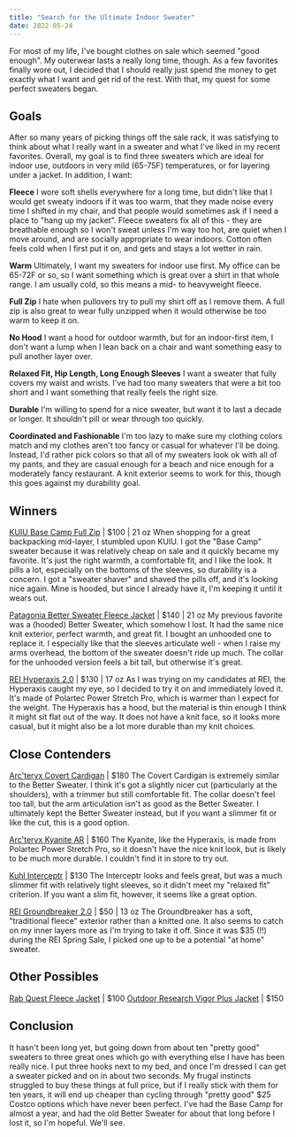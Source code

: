 ```yaml
---
title: "Search for the Ultimate Indoor Sweater"
date: 2022-05-24
---
```


For most of my life, I've bought clothes on sale which seemed "good enough". My outerwear lasts a really long time, though. As a few favorites finally wore out, I decided that I should really just spend the money to get exactly what I want and get rid of the rest. With that, my quest for some perfect sweaters began.

## Goals

After so many years of picking things off the sale rack, it was satisfying to think about what I really want in a sweater and what I've liked in my recent favorites. Overall, my goal is to find three sweaters which are ideal for indoor use, outdoors in very mild (65-75F) temperatures, or for layering under a jacket. In addition, I want:

**Fleece**
I wore soft shells everywhere for a long time, but didn't like that I would get sweaty indoors if it was too warm, that they made noise every time I shifted in my chair, and that people would sometimes ask if I need a place to "hang up my jacket". Fleece sweaters fix all of this - they are breathable enough so I won't sweat unless I'm way too hot, are quiet when I move around, and are socially appropriate to wear indoors. Cotton often feels cold when I first put it on, and gets and stays a lot wetter in rain. 

**Warm**
Ultimately, I want my sweaters for indoor use first. My office can be 65-72F or so, so I want something which is great over a shirt in that whole range. I am usually cold, so this means a mid- to heavyweight fleece.

**Full Zip**
I hate when pullovers try to pull my shirt off as I remove them. A full zip is also great to wear fully unzipped when it would otherwise be too warm to keep it on.

**No Hood**
I want a hood for outdoor warmth, but for an indoor-first item, I don't want a lump when I lean back on a chair and want something easy to pull another layer over.

**Relaxed Fit, Hip Length, Long Enough Sleeves**
I want a sweater that fully covers my waist and wrists. I've had too many sweaters that were a bit too short and I want something that really feels the right size.

**Durable**
I'm willing to spend for a nice sweater, but want it to last a decade or longer. It shouldn't pill or wear through too quickly.

**Coordinated and Fashionable**
I'm too lazy to make sure my clothing colors match and my clothes aren't too fancy or casual for whatever I'll be doing. Instead, I'd rather pick colors so that all of my sweaters look ok with all of my pants, and they are casual enough for a beach and nice enough for a moderately fancy restaurant. A knit exterior seems to work for this, though this goes against my durability goal.

## Winners

[KUIU Base Camp Full Zip](https://www.kuiu.com/products/base-camp-full-zip-sweater-charcoal) | $100 | 21 oz
When shopping for a great backpacking mid-layer, I stumbled upon KUIU. I got the "Base Camp" sweater because it was relatively cheap on sale and it quickly became my favorite. It's just the right warmth, a comfortable fit, and I like the look. It pills a lot, especially on the bottoms of the sleeves, so durability is a concern. I got a "sweater shaver" and shaved the pills off, and it's looking nice again. Mine is hooded, but since I already have it, I'm keeping it until it wears out.

[Patagonia Better Sweater Fleece Jacket](https://www.patagonia.com/product/mens-better-sweater-fleece-jacket/25528.html?dwvar_25528_color=STH) | $140 | 21 oz
My previous favorite was a (hooded) Better Sweater, which somehow I lost. It had the same nice knit exterior, perfect warmth, and great fit. I bought an unhooded one to replace it. I especially like that the sleeves articulate well - when I raise my arms overhead, the bottom of the sweater doesn't ride up much. The collar for the unhooded version feels a bit tall, but otherwise it's great.

[REI Hyperaxis 2.0](https://www.rei.com/product/166946/rei-co-op-hyperaxis-fleece-jacket-20-mens) | $130 | 17 oz
As I was trying on my candidates at REI, the Hyperaxis caught my eye, so I decided to try it on and immediately loved it. It's made of Polartec Power Stretch Pro, which is warmer than I expect for the weight. The Hyperaxis has a hood, but the material is thin enough I think it might sit flat out of the way. It does not have a knit face, so it looks more casual, but it might also be a lot more durable than my knit choices.

## Close Contenders

[Arc'teryx Covert Cardigan](https://arcteryx.com/us/en/shop/mens/covert-cardigan) | $180
The Covert Cardigan is extremely similar to the Better Sweater. I think it's got a slightly nicer cut (particularly at the shoulders), with a trimmer but still comfortable fit. The collar doesn't feel too tall, but the arm articulation isn't as good as the Better Sweater. I ultimately kept the Better Sweater instead, but if you want a slimmer fit or like the cut, this is a good option.

[Arc'teryx Kyanite AR](https://arcteryx.com/us/en/shop/mens/kyanite-ar-jacket) | $160
The Kyanite, like the Hyperaxis, is made from Polartec Power Stretch Pro, so it doesn't have the nice knit look, but is likely to be much more durable. I couldn't find it in store to try out.

[Kuhl Interceptr](https://www.kuhl.com/kuhl/mens/outerwear/interceptr-pro-fz/) | $130
The Interceptr looks and feels great, but was a much slimmer fit with relatively tight sleeves, so it didn't meet my "relaxed fit" criterion. If you want a slim fit, however, it seems like a great option.

[REI Groundbreaker 2.0](https://www.rei.com/product/177504/rei-co-op-groundbreaker-fleece-jacket-20-mens) | $50 | 13 oz
The Groundbreaker has a soft, "traditional fleece" exterior rather than a knitted one. It also seems to catch on my inner layers more as I'm trying to take it off. Since it was $35 (!!) during the REI Spring Sale, I picked one up to be a potential "at home" sweater.

## Other Possibles

[Rab Quest Fleece Jacket](https://rab.equipment/us/quest-jacket) | $100
[Outdoor Research Vigor Plus Jacket](https://www.outdoorresearch.com/us/shop-by-activity/mens-vigor-plus-fleece-jacket-283183) | $150

## Conclusion

It hasn't been long yet, but going down from about ten "pretty good" sweaters to three great ones which go with everything else I have has been really nice. I put three hooks next to my bed, and once I'm dressed I can get a sweater picked and on in about two seconds. My frugal instincts struggled to buy these things at full price, but if I really stick with them for ten years, it will end up cheaper than cycling through "pretty good" $25 Costco options which have never been perfect. I've had the Base Camp for almost a year, and had the old Better Sweater for about that long before I lost it, so I'm hopeful. We'll see.



